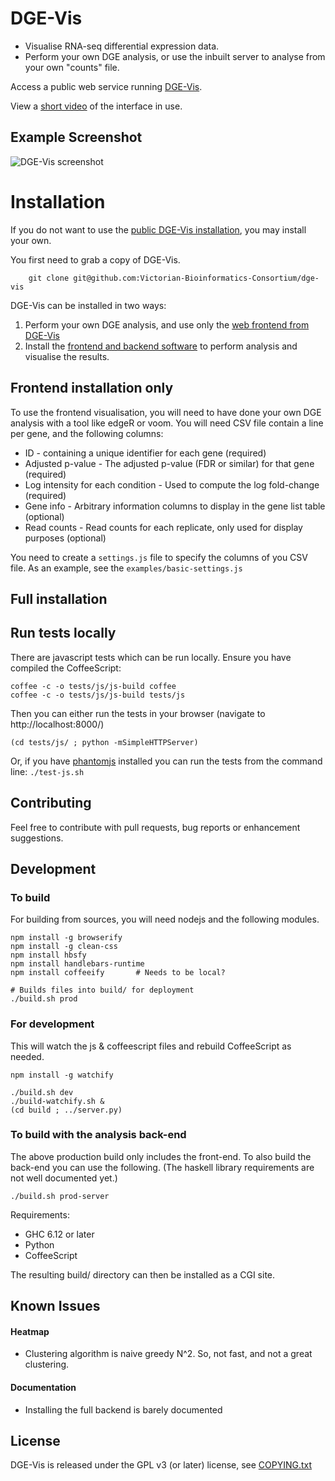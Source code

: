 # DGE-Vis

* Visualise RNA-seq differential expression data.
* Perform your own DGE analysis, or use the inbuilt server to analyse from your own "counts" file.

Access a public web service running [DGE-Vis](http://www.vicbioinformatics.com/software.dge-vis.shtml).

View a [short video](https://www.youtube.com/watch?v=ucucQ_LtZ1g) of the interface in use.

## Example Screenshot

![DGE-Vis screenshot](screenshot-2.png)

# Installation

If you do not want to use the [public DGE-Vis installation](http://www.vicbioinformatics.com/software.dge-vis.shtml), you may install your own.

You first need to grab a copy of DGE-Vis.

        git clone git@github.com:Victorian-Bioinformatics-Consortium/dge-vis

DGE-Vis can be installed in two ways:

  1. Perform your own DGE analysis, and use only the [web frontend from DGE-Vis](#frontend)
  2. Install the [frontend and backend software](#backend) to perform analysis and visualise the results.

## <a id='frontend'></a>Frontend installation only

To use the frontend visualisation, you will need to have done your own DGE analysis with a tool like edgeR or voom.  You will need CSV file contain a line per gene, and the following columns:

  * ID - containing a unique identifier for each gene (required)
  * Adjusted p-value - The adjusted p-value (FDR or similar) for that gene (required)
  * Log intensity for each condition - Used to compute the log fold-change (required)
  * Gene info - Arbitrary information columns to display in the gene list table (optional)
  * Read counts - Read counts for each replicate, only used for display purposes (optional)

You need to create a `settings.js` file to specify the columns of you CSV file.  As an example, see the `examples/basic-settings.js`

## <a id='backend'></a>Full installation

## Run tests locally

There are javascript tests which can be run locally.  Ensure you have compiled the CoffeeScript:

    coffee -c -o tests/js/js-build coffee
    coffee -c -o tests/js/js-build tests/js

Then you can either run the tests in your browser (navigate to http://localhost:8000/)

    (cd tests/js/ ; python -mSimpleHTTPServer)

Or, if you have <a href='http://phantomjs.org/'>phantomjs</a> installed you can run the tests from the command line: `./test-js.sh`

## Contributing ##
Feel free to contribute with pull requests, bug reports or enhancement suggestions.

## Development

### To build
For building from sources, you will need nodejs and the following modules.

    npm install -g browserify
    npm install -g clean-css
    npm install hbsfy
    npm install handlebars-runtime
    npm install coffeeify       # Needs to be local?

    # Builds files into build/ for deployment
    ./build.sh prod

### For development
This will watch the js & coffeescript files and rebuild CoffeeScript as needed.

    npm install -g watchify

    ./build.sh dev
    ./build-watchify.sh &
    (cd build ; ../server.py)


### To build with the analysis back-end
The above production build only includes the front-end.  To also build the back-end you can use the following.  (The haskell library requirements are not well documented yet.)

    ./build.sh prod-server

Requirements:

  * GHC 6.12 or later
  * Python
  * CoffeeScript

The resulting build/ directory can then be installed as a CGI site.


## Known Issues

#### Heatmap 

  * Clustering algorithm is naive greedy N^2.  So, not fast, and not a great clustering. 

#### Documentation

  * Installing the full backend is barely documented

## License ##
DGE-Vis is released under the GPL v3 (or later) license, see <a href='http://github.com/drpowell/dge-vis/blob/master/COPYING.txt'>COPYING.txt</a>
